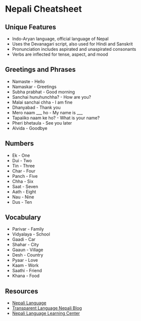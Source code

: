 # Nepali Cheatsheet

## Unique Features
- Indo-Aryan language, official language of Nepal
- Uses the Devanagari script, also used for Hindi and Sanskrit
- Pronunciation includes aspirated and unaspirated consonants
- Verbs are inflected for tense, aspect, and mood

## Greetings and Phrases
- Namaste - Hello
- Namaskar - Greetings
- Subha prabhat - Good morning
- Sanchai hunuhunchha? - How are you?
- Malai sanchai chha - I am fine
- Dhanyabad - Thank you
- Mero naam ___ ho - My name is ___
- Tapaiiko naam ke ho? - What is your name?
- Pheri bhetaula - See you later
- Alvida - Goodbye

## Numbers
- Ek - One
- Dui - Two
- Tin - Three
- Char - Four
- Panch - Five
- Chha - Six
- Saat - Seven
- Aath - Eight
- Nau - Nine
- Dus - Ten

## Vocabulary
- Parivar - Family
- Vidyalaya - School
- Gaadi - Car
- Shahar - City
- Gaaun - Village
- Desh - Country
- Pyaar - Love
- Kaam - Work
- Saathi - Friend
- Khana - Food

## Resources
- [Nepali Language](https://nepalilanguage.org/)
- [Transparent Language Nepali Blog](https://blogs.transparent.com/nepali/)
- [Nepali Language Learning Center](https://www.nepalischoolusa.org/)